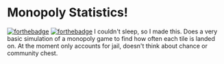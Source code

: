 # Monopoly Statistics!
[![forthebadge](https://forthebadge.com/images/badges/made-with-python.svg)](https://forthebadge.com) [![forthebadge](https://forthebadge.com/images/badges/fo-shizzle.svg)](https://forthebadge.com)
I couldn't sleep, so I made this. Does a very basic simulation of a monopoly game to find how often each tile is landed on. At the moment only accounts for jail, doesn't think about chance or community chest.